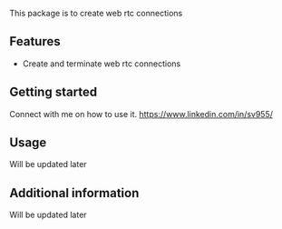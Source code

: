 <!--
This README describes the package. If you publish this package to pub.dev,
this README's contents appear on the landing page for your package.

For information about how to write a good package README, see the guide for
[writing package pages](https://dart.dev/tools/pub/writing-package-pages).

For general information about developing packages, see the Dart guide for
[creating packages](https://dart.dev/guides/libraries/create-packages)
and the Flutter guide for
[developing packages and plugins](https://flutter.dev/to/develop-packages).
-->



This package is to create web rtc connections

## Features

- Create and terminate web rtc connections

## Getting started

Connect with me on how to use it.
https://www.linkedin.com/in/sv955/

## Usage

Will be updated later

## Additional information

Will be updated later
